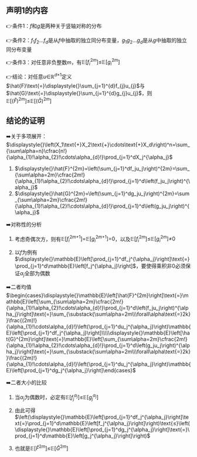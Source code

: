 ## 声明$\textbf{1}$的内容

👉条件$1$：$f$和$g$是两种关于竖轴对称的分布

👉条件$2$：$f_1f_2...f_d$是从$f$中抽取的独立同分布变量，$g_1g_2...g_d$是从$g$中抽取的独立同分布变量

👉条件$3$：对任意非负整数$m$，有$\mathbb{E}\left[f^{2m}_i\right]\text{≤}\mathbb{E}\left[g^{2m}_i\right]$

👉结论：对任意$u\text{∈}\mathbb{R}^{d\text{×}1}$定义$\hat{F}\text{=}\displaystyle{}\sum_{j=1}^{d}f_{j}u_{j}$与$\hat{G}\text{=}\displaystyle{}\sum_{j=1}^{d}g_{j}u_{j}$，则$\mathbb{E}\left[(\hat{F})^{2m}\right]\text{≤}\mathbb{E}\left[(\hat{G})^{2m}\right]$

## 结论的证明

➡️关于多项展开：$\displaystyle{}\left(X_1\text{+}X_2\text{+}\cdots\text{+}X_d\right)^n=\sum_{\sum\alpha=n}\cfrac{n!}{\alpha_{1}!\alpha_{2}!\cdots\alpha_{d}!}\prod_{j=1}^dX_j^{\alpha_j}$

1. $\displaystyle{}\hat{F}^{2m}=\left(\sum_{j=1}^df_ju_j\right)^{2m}=\sum_{\sum\alpha=2m}\cfrac{2m!}{\alpha_{1}!\alpha_{2}!\cdots\alpha_{d}!}\prod_{j=1}^d\left(f_ju_j\right)^{\alpha_j}$
2. $\displaystyle{}\hat{G}^{2m}=\left(\sum_{j=1}^dg_ju_j\right)^{2m}=\sum_{\sum\alpha=2m}\cfrac{2m!}{\alpha_{1}!\alpha_{2}!\cdots\alpha_{d}!}\prod_{j=1}^d\left(g_ju_j\right)^{\alpha_j}$

➡️对称性的分析

1. 考虑奇偶次方，则有$\mathbb{E}\left[f^{2m\text{+}1}_i\right]\text{=}\mathbb{E}\left[g^{2m\text{+}1}_i\right]\text{=}0$，以及$\mathbb{E}\left[f^{2m}_i\right]\text{≤}\mathbb{E}\left[g^{2m}_i\right]\text{≠}0$

2. 以$f$为例有$\displaystyle{}\mathbb{E}\left[\prod_{j=1}^df_j^{\alpha_j}\right]\text{=}\prod_{j=1}^d\mathbb{E}\left[f_j^{\alpha_j}\right]$，要使得乘积非$0$必须保证$\alpha_j$全部为偶数

➡️二者均值$\begin{cases}\displaystyle{}\mathbb{E}\left[\hat{F}^{2m}\right]\text{=}\mathbb{E}\left[\sum_{\sum\alpha=2m}\cfrac{2m!}{\alpha_{1}!\alpha_{2}!\cdots\alpha_{d}!}\prod_{j=1}^d\left(f_ju_j\right)^{\alpha_j}\right]\text{=}\sum_{\substack{\sum\alpha=2m\\\forall\alpha\text{=}2k}}\frac{(2m)!}{\alpha_{1}!\cdots\alpha_{d}!}\left(\prod_{j=1}^du_j^{\alpha_j}\right)\mathbb{E}\left[\prod_{j=1}^df_j^{\alpha_j}\right]\\\\\displaystyle{}\mathbb{E}\left[\hat{G}^{2m}\right]\text{=}\mathbb{E}\left[\sum_{\sum\alpha=2m}\cfrac{2m!}{\alpha_{1}!\alpha_{2}!\cdots\alpha_{d}!}\prod_{j=1}^d\left(g_ju_j\right)^{\alpha_j}\right]\text{=}\sum_{\substack{\sum\alpha=2m\\\forall\alpha\text{=}2k}}\frac{(2m)!}{\alpha_{1}!\cdots\alpha_{d}!}\left(\prod_{j=1}^du_j^{\alpha_j}\right)\mathbb{E}\left[\prod_{j=1}^dg_j^{\alpha_j}\right]\end{cases}$

➡️二者大小的比较

1. 当$\alpha{}_j$为偶数时，必定有$\mathbb{E}\left[f^{\alpha_j}_j\right]\text{≤}\mathbb{E}\left[g^{\alpha_j}_j\right]$

2. 由此可得$\left(\displaystyle{}\mathbb{E}\left[\prod_{j=1}^df_j^{\alpha_j}\right]\text{=}\prod_{j=1}^d\mathbb{E}\left[f_j^{\alpha_j}\right]\right)\text{≤}\left(\displaystyle{}\mathbb{E}\left[\prod_{j=1}^dg_j^{\alpha_j}\right]\text{=}\prod_{j=1}^d\mathbb{E}\left[g_j^{\alpha_j}\right]\right)$

3. 也就是$\displaystyle{}\mathbb{E}\left[\hat{F}^{2m}\right]\text{≤}\mathbb{E}\left[\hat{G}^{2m}\right]$

